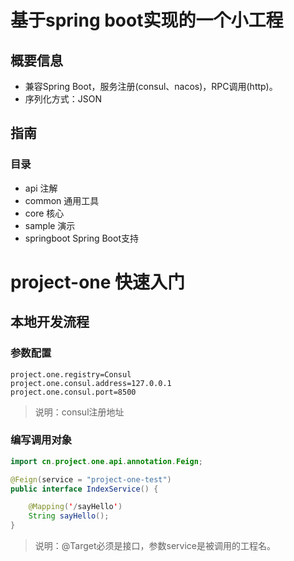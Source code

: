 # 基于spring boot实现的一个小工程

## 概要信息

* 兼容Spring Boot，服务注册(consul、nacos)，RPC调用(http)。
* 序列化方式：JSON

## 指南

### 目录

* api 注解
* common 通用工具
* core 核心
* sample 演示
* springboot Spring Boot支持

# project-one 快速入门

## 本地开发流程

### 参数配置

```properties
project.one.registry=Consul
project.one.consul.address=127.0.0.1
project.one.consul.port=8500
```

> 说明：consul注册地址

### 编写调用对象

```java
import cn.project.one.api.annotation.Feign;

@Feign(service = "project-one-test")
public interface IndexService() {

    @Mapping('/sayHello')
    String sayHello();
}
```

> 说明：@Target必须是接口，参数service是被调用的工程名。